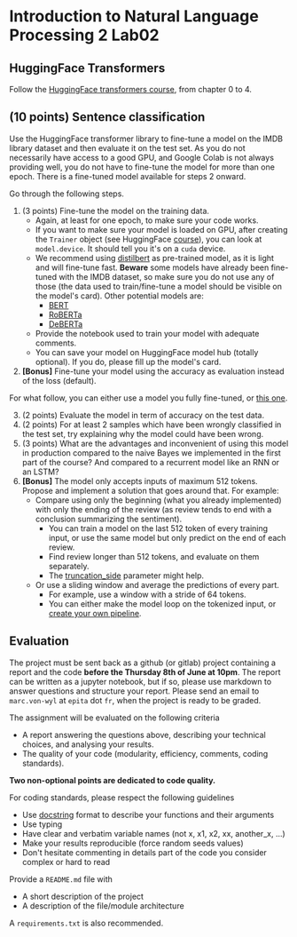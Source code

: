 # Introduction to Natural Language Processing 2 Lab02

## HuggingFace Transformers

Follow the [HuggingFace transformers course](https://huggingface.co/course/chapter0), from chapter 0 to 4.

## **(10 points)** Sentence classification

Use the HuggingFace transformer library to fine-tune a model on the IMDB library dataset and then evaluate it on the test set. As you do not necessarily have access to a good GPU, and Google Colab is not always providing well, you do not have to fine-tune the model for more than one epoch. There is a fine-tuned model available for steps 2 onward.

Go through the following steps.

1. (3 points) Fine-tune the model on the training data.
   * Again, at least for one epoch, to make sure your code works.
   * If you want to make sure your model is loaded on GPU, after creating the `Trainer` object (see HuggingFace [course](https://huggingface.co/course/chapter3/3?fw=pt)), you can look at `model.device`. It should tell you it's on a `cuda` device.
   * We recommend using [distilbert](https://huggingface.co/distilbert-base-uncased) as pre-trained model, as it is light and will fine-tune fast. **Beware** some models have already been fine-tuned with the IMDB dataset, so make sure you do not use any of those (the data used to train/fine-tune a model should be visible on the model's card). Other potential models are:
      * [BERT](https://huggingface.co/bert-base-uncased)
      * [RoBERTa](https://huggingface.co/roberta-base)
      * [DeBERTa](https://huggingface.co/microsoft/deberta-base)
   * Provide the notebook used to train your model with adequate comments.
   * You can save your model on HuggingFace model hub (totally optional). If you do, please fill up the model's card.
2. **\[Bonus\]** Fine-tune your model using the accuracy as evaluation instead of the loss (default).
   
For what follow, you can either use a model you fully fine-tuned, or [this one](https://huggingface.co/mvonwyl/distilbert-base-uncased-imdb).

3. (2 points) Evaluate the model in term of accuracy on the test data.
4. (2 points) For at least 2 samples which have been wrongly classified in the test set, try explaining why the model could have been wrong.
5. (3 points) What are the advantages and inconvenient of using this model in production compared to the naive Bayes we implemented in the first part of the course? And compared to a recurrent model like an RNN or an LSTM?
7. **\[Bonus\]** The model only accepts inputs of maximum 512 tokens. Propose and implement a solution that goes around that. For example:
    * Compare using only the beginning (what you already implemented) with only the ending of the review (as review tends to end with a conclusion summarizing the sentiment).
        * You can train a model on the last 512 token of every training input, or use the same model but only predict on the end of each review.
        * Find review longer than 512 tokens, and evaluate on them separately.
        * The [truncation_side](https://huggingface.co/docs/transformers/v4.20.1/en/main_classes/tokenizer#transformers.PreTrainedTokenizer) parameter might help.
    * Or use a sliding window and average the predictions of every part.
        * For example, use a window with a stride of 64 tokens.
        * You can either make the model loop on the tokenized input, or [create your own pipeline](https://huggingface.co/docs/transformers/add_new_pipeline).

## Evaluation

The project must be sent back as a github (or gitlab) project containing a report and the code **before the Thursday 8th of June at 10pm**. The report can be written as a jupyter notebook, but if so, please use markdown to answer questions and structure your report. Please send an email to `marc.von-wyl` at `epita` dot `fr`, when the project is ready to be graded.

The assignment will be evaluated on the following criteria

* A report answering the questions above, describing your technical choices, and analysing your results.
* The quality of your code (modularity, efficiency, comments, coding standards).

**Two non-optional points are dedicated to code quality.**

For coding standards, please respect the following guidelines
* Use [docstring](https://www.programiz.com/python-programming/docstrings) format to describe your functions and their arguments
* Use typing
* Have clear and verbatim variable names (not x, x1, x2, xx, another_x, ...)
* Make your results reproducible (force random seeds values)
* Don't hesitate commenting in details part of the code you consider complex or hard to read

Provide a `README.md` file with 
* A short description of the project
* A description of the file/module architecture

A `requirements.txt` is also recommended.
